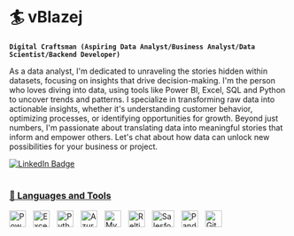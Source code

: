 # 🏄 vBlazej 


**`Digital Craftsman (Aspiring Data Analyst/Business Analyst/Data Scientist/Backend Developer)`**

As a data analyst, I'm dedicated to unraveling the stories hidden within datasets, focusing on insights that drive decision-making. I'm the person who loves diving into data, using tools like Power BI, Excel, SQL and Python to uncover trends and patterns. I specialize in transforming raw data into actionable insights, whether it's understanding customer behavior, optimizing processes, or identifying opportunities for growth. Beyond just numbers, I'm passionate about translating data into meaningful stories that inform and empower others. Let's chat about how data can unlock new possibilities for your business or project.
<div id="badges">
  <a href="https://www.linkedin.com/in/vblazej/">
    <img src="https://img.shields.io/badge/LinkedIn-blue?style=for-the-badge&logo=linkedin&logoColor=white" alt="LinkedIn Badge"/>

#

### 🧰 Languages and Tools

<img align="left" alt="PowerBI" width="30px" style="padding-right:10px;" src="https://upload.wikimedia.org/wikipedia/commons/c/cf/New_Power_BI_Logo.svg" title="Power BI" alt="Power BI" width="30" height="30"  />
<img align="left" alt="Excel" width="30px" style="padding-right:10px;" src="https://upload.wikimedia.org/wikipedia/commons/3/34/Microsoft_Office_Excel_%282019%E2%80%93present%29.svg" title="Microsoft Excel" alt="Microsoft Excel" width="30" height="30"  />
<img align="left" alt="Python" width="30px" style="padding-right:10px;" src="https://upload.wikimedia.org/wikipedia/commons/c/c3/Python-logo-notext.svg" title="Python" alt="Python" width="30" height="30"  />
<img align="left" alt="Azure" width="30px" style="padding-right:10px;" src="https://cdn.jsdelivr.net/gh/devicons/devicon@latest/icons/azuresqldatabase/azuresqldatabase-original.svg" title="Azure" alt="Azure" width="30" height="30"  />
<img align="left" alt="MySQL" width="30px" style="padding-right:10px;" src="https://cdn.jsdelivr.net/gh/devicons/devicon@latest/icons/mysql/mysql-original.svg" title="MySQL" alt="MySQL" width="30" height="30"  />
<img align="left" alt="Reltio" width="30px" style="padding-right:10px;" src="https://encrypted-tbn0.gstatic.com/images?q=tbn:ANd9GcQJM2smULsiNB_K4g2HjocieCuijXFtaILJCw&usqp=CAU" title="Reltio" alt="Reltio" width="30" height="30"  />
<img align="left" alt="Salesforce" width="40px" style="padding-right:10px;" src="https://upload.wikimedia.org/wikipedia/commons/thumb/f/f9/Salesforce.com_logo.svg/640px-Salesforce.com_logo.svg.png" title="Salesforce" alt="Salesforce" width="40" height="30"  />
<img align="left" alt="Pandas" width="30px" style="padding-right:10px;" src="https://upload.wikimedia.org/wikipedia/commons/thumb/2/22/Pandas_mark.svg/1200px-Pandas_mark.svg.png" title="Pandas" alt="Pandas" width="30" height="30" />
<img align="left" alt="GitHub" width="30px" style="padding-right:10px;" src="https://cdn.jsdelivr.net/gh/devicons/devicon/icons/github/github-original.svg" title="GitHub" alt="GitHub" width="30" height="30"  />
<br />

#

